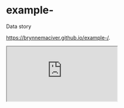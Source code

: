 # example-
Data story


https://brynnemaciver.github.io/example-/.


<iframe src="https://docs.google.com/spreadsheets/d/1LcDmECdPCymNHoSQnlia5USJodT6UermPoBwp3S5n6Y/pubhtml?widget=true&amp;headers=false"></iframe>

